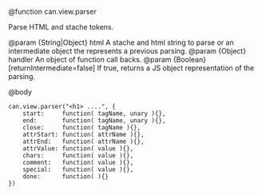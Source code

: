 @function can.view.parser

Parse HTML and stache tokens.

@param {String|Object} html A stache and html string to parse or an intermediate object the represents a previous parsing.
@param {Object}  handler An object of function call backs.
@param {Boolean} [returnIntermediate=false] If true, returns a JS object representation of the parsing.


@body

    can.view.parser("<h1> ....", {
    	start:     function( tagName, unary ){},
		end:       function( tagName, unary ){},
		close:     function( tagName ){},
		attrStart: function( attrName ){},
		attrEnd:   function( attrName ){},
		attrValue: function( value ){},
		chars:     function( value ){},
		comment:   function( value ){},
		special:   function( value ){},
		done:      function( ){}
    })
